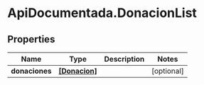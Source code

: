 # ApiDocumentada.DonacionList

## Properties

Name | Type | Description | Notes
------------ | ------------- | ------------- | -------------
**donaciones** | [**[Donacion]**](Donacion.md) |  | [optional] 


